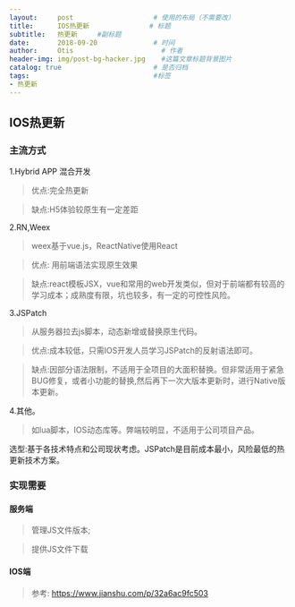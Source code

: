 ```yaml
---
layout:     post                    # 使用的布局（不需要改）
title:      IOS热更新               # 标题 
subtitle:   热更新     #副标题
date:       2018-09-20              # 时间
author:     Otis                      # 作者
header-img: img/post-bg-hacker.jpg    #这篇文章标题背景图片
catalog: true                       # 是否归档
tags:                               #标签
- 热更新
---
```


## IOS热更新 
### 主流方式
1.Hybrid APP 混合开发 
>优点:完全热更新

>缺点:H5体验较原生有一定差距

2.RN,Weex
> weex基于vue.js，ReactNative使用React

>优点: 用前端语法实现原生效果

>缺点:react模板JSX，vue和常用的web开发类似，但对于前端都有较高的学习成本；成熟度有限，坑也较多，有一定的可控性风险。

3.JSPatch
>从服务器拉去js脚本，动态新增或替换原生代码。

>优点:成本较低，只需IOS开发人员学习JSPatch的反射语法即可。

>缺点:因部分语法限制，不适用于全项目的大面积替换。但非常适用于紧急BUG修复，或者小功能的替换,然后再下一次大版本更新时，进行Native版本更新。

4.其他。
>如lua脚本，IOS动态库等。弊端较明显，不适用于公司项目产品。

选型:基于各技术特点和公司现状考虑。JSPatch是目前成本最小，风险最低的热更新技术方案。

### 实现需要
#### 服务端
>管理JS文件版本;

>提供JS文件下载

#### IOS端



> 参考:
https://www.jianshu.com/p/32a6ac9fc503


